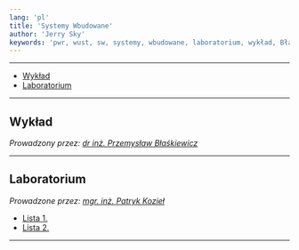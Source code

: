 ```yaml
---
lang: 'pl'
title: 'Systemy Wbudowane'
author: 'Jerry Sky'
keywords: 'pwr, wust, sw, systemy, wbudowane, laboratorium, wykład, Błaśkiewicz, Kozieł, lista, listy, zadań, zadanie, notatki'
---
```


---

- [Wykład](#wykład)
- [Laboratorium](#laboratorium)

---

## Wykład

*Prowadzony przez: [dr inż. Przemysław Błaśkiewicz](https://cs.pwr.edu.pl/blaskiewicz/)*

---

## Laboratorium

*Prowadzone przez: [mgr. inż. Patryk Kozieł](https://cs.pwr.edu.pl/koziel/)*

- [Lista 1.](lab/lista-1/readme.md)
- [Lista 2.](lab/lista-2/readme.md)

---
